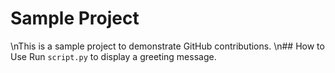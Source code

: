 # Sample Project
\nThis is a sample project to demonstrate GitHub contributions.
\n## How to Use
Run `script.py` to display a greeting message.
